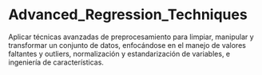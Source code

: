 # Advanced_Regression_Techniques
Aplicar técnicas avanzadas de preprocesamiento para limpiar, manipular y transformar un conjunto de datos, enfocándose en el manejo de valores faltantes y outliers, normalización y estandarización de variables, e ingeniería de características.
